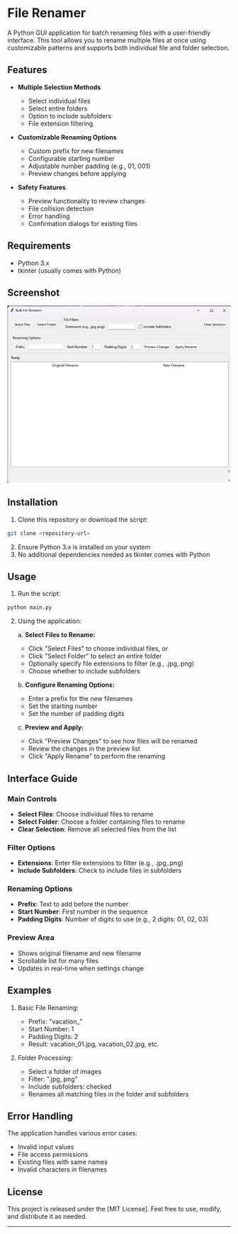 # File Renamer

A Python GUI application for batch renaming files with a user-friendly interface. This tool allows you to rename multiple files at once using customizable patterns and supports both individual file and folder selection.

## Features

- **Multiple Selection Methods**
  - Select individual files
  - Select entire folders
  - Option to include subfolders
  - File extension filtering

- **Customizable Renaming Options**
  - Custom prefix for new filenames
  - Configurable starting number
  - Adjustable number padding (e.g., 01, 001)
  - Preview changes before applying

- **Safety Features**
  - Preview functionality to review changes
  - File collision detection
  - Error handling
  - Confirmation dialogs for existing files

## Requirements

- Python 3.x
- tkinter (usually comes with Python)

## Screenshot  

![alt text](<Screenshot 2024-10-17 122547.png>)  


## Installation

1. Clone this repository or download the script:
```bash
git clone <repository-url>
```

2. Ensure Python 3.x is installed on your system
3. No additional dependencies needed as tkinter comes with Python

## Usage

1. Run the script:
```bash
python main.py
```

2. Using the application:

   a. **Select Files to Rename:**
   - Click "Select Files" to choose individual files, or
   - Click "Select Folder" to select an entire folder
   - Optionally specify file extensions to filter (e.g., .jpg,.png)
   - Choose whether to include subfolders

   b. **Configure Renaming Options:**
   - Enter a prefix for the new filenames
   - Set the starting number
   - Set the number of padding digits

   c. **Preview and Apply:**
   - Click "Preview Changes" to see how files will be renamed
   - Review the changes in the preview list
   - Click "Apply Rename" to perform the renaming

## Interface Guide

### Main Controls
- **Select Files**: Choose individual files to rename
- **Select Folder**: Choose a folder containing files to rename
- **Clear Selection**: Remove all selected files from the list

### Filter Options
- **Extensions**: Enter file extensions to filter (e.g., .jpg,.png)
- **Include Subfolders**: Check to include files in subfolders

### Renaming Options
- **Prefix**: Text to add before the number
- **Start Number**: First number in the sequence
- **Padding Digits**: Number of digits to use (e.g., 2 digits: 01, 02, 03)

### Preview Area
- Shows original filename and new filename
- Scrollable list for many files
- Updates in real-time when settings change

## Examples

1. Basic File Renaming:
   - Prefix: "vacation_"
   - Start Number: 1
   - Padding Digits: 2
   - Result: vacation_01.jpg, vacation_02.jpg, etc.

2. Folder Processing:
   - Select a folder of images
   - Filter: ".jpg,.png"
   - Include subfolders: checked
   - Renames all matching files in the folder and subfolders

## Error Handling

The application handles various error cases:
- Invalid input values
- File access permissions
- Existing files with same names
- Invalid characters in filenames


## License

This project is released under the [MIT License]. Feel free to use, modify, and distribute it as needed.

---
